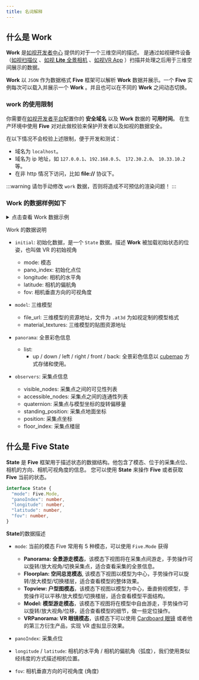 ```yaml
---
title: 名词解释
---
```


## 什么是 **Work**

**Work** 是[如视开发者中心](https://developers.realsee.com) 提供的对于一个三维空间的描述。
是通过如视硬件设备（[如视扫描仪](https://realsee.com/website/product/hardware) 、[如视 **Lite** 全景相机](https://realsee.com/website/product/lite) 、[如视VR App](https://realsee.com/website/mobile) ）扫描并处理之后用于三维空间展示的数据。

**Work** 以 `JSON` 作为数据格式 **Five** 框架可以解析 **Work** 数据并展示。一个 **Five** 实例每次可以载入并展示一个 **Work** 。并且也可以在不同的 **Work** 之间动态切换。


### work 的使用限制
你需要在[如视开发者平台](https://developers.realsee.com)配置你的 **安全域名** 以及 **Work** 数据的 **可用时间**。
在生产环境中使用 **Five** 对对此做校验来保护开发者以及如视的数据安全。

在以下情况不会校验上述限制，便于开发和测试：
- 域名为 `localhost`。
- 域名为 ip 地址，如 `127.0.0.1`、`192.168.0.5`、 `172.30.2.0`、 `10.33.10.2` 等。
- 在非 http 情况下访问，比如 **file://** 协议下。

:::warning
请勿手动修改 `work` 数据，否则将造成不可预估的渲染问题！
:::

### Work 的数据样例如下

<details>
  <summary>点击查看 Work 数据示例</summary>

```json
{
  "initial": {
    "mode": "Panorama",
    "pano_index": 6,
    "longitude": 2.6869287662553916,
    "latitude": 0,
    "fov": 95
  },
  "model": {
    "file_url": "https:\/\/vrlab-public.ljcdn.com\/release\/auto3dhd\/a62e1ebf7d013f7df117551a14af79fc\/model\/auto3d-DJaa08PIzN4JYluXQ1j2VS.at3d",
    "material_textures": [
      "https:\/\/vrlab-public.ljcdn.com\/release\/auto3dhd\/a62e1ebf7d013f7df117551a14af79fc\/materials\/texture_0.jpg",
      "https:\/\/vrlab-public.ljcdn.com\/release\/auto3dhd\/a62e1ebf7d013f7df117551a14af79fc\/materials\/texture_1.jpg",
      "https:\/\/vrlab-public.ljcdn.com\/release\/auto3dhd\/a62e1ebf7d013f7df117551a14af79fc\/materials\/texture_2.jpg",
      "https:\/\/vrlab-public.ljcdn.com\/release\/auto3dhd\/a62e1ebf7d013f7df117551a14af79fc\/materials\/texture_3.jpg",
      "https:\/\/vrlab-public.ljcdn.com\/release\/auto3dhd\/a62e1ebf7d013f7df117551a14af79fc\/materials\/texture_4.jpg",
      "https:\/\/vrlab-public.ljcdn.com\/release\/auto3dhd\/a62e1ebf7d013f7df117551a14af79fc\/materials\/texture_5.jpg",
      "https:\/\/vrlab-public.ljcdn.com\/release\/auto3dhd\/a62e1ebf7d013f7df117551a14af79fc\/materials\/texture_6.jpg",
      "https:\/\/vrlab-public.ljcdn.com\/release\/auto3dhd\/a62e1ebf7d013f7df117551a14af79fc\/materials\/texture_7.jpg",
      "https:\/\/vrlab-public.ljcdn.com\/release\/auto3dhd\/a62e1ebf7d013f7df117551a14af79fc\/materials\/texture_8.jpg",
      "https:\/\/vrlab-public.ljcdn.com\/release\/auto3dhd\/a62e1ebf7d013f7df117551a14af79fc\/materials\/texture_9.jpg"
    ]
  },
  "panorama": {
    "list": [
      {
        "up": "https:\/\/vrlab-public.ljcdn.com\/release\/auto3dhd\/a62e1ebf7d013f7df117551a14af79fc\/images\/cube_2048\/0\/2257f0f0b29d5b00ff01934ce51aaa35\/0_u.jpg",
        "down": "https:\/\/vrlab-public.ljcdn.com\/release\/auto3dhd\/a62e1ebf7d013f7df117551a14af79fc\/images\/cube_2048\/0\/2257f0f0b29d5b00ff01934ce51aaa35\/0_d.jpg",
        "left": "https:\/\/vrlab-public.ljcdn.com\/release\/auto3dhd\/a62e1ebf7d013f7df117551a14af79fc\/images\/cube_2048\/0\/2257f0f0b29d5b00ff01934ce51aaa35\/0_l.jpg",
        "right": "https:\/\/vrlab-public.ljcdn.com\/release\/auto3dhd\/a62e1ebf7d013f7df117551a14af79fc\/images\/cube_2048\/0\/2257f0f0b29d5b00ff01934ce51aaa35\/0_r.jpg",
        "front": "https:\/\/vrlab-public.ljcdn.com\/release\/auto3dhd\/a62e1ebf7d013f7df117551a14af79fc\/images\/cube_2048\/0\/2257f0f0b29d5b00ff01934ce51aaa35\/0_f.jpg",
        "back": "https:\/\/vrlab-public.ljcdn.com\/release\/auto3dhd\/a62e1ebf7d013f7df117551a14af79fc\/images\/cube_2048\/0\/2257f0f0b29d5b00ff01934ce51aaa35\/0_b.jpg"
      },
      {
        "up": "https:\/\/vrlab-public.ljcdn.com\/release\/auto3dhd\/a62e1ebf7d013f7df117551a14af79fc\/images\/cube_2048\/1\/ecb554bb1c122fa90186d176ccfecde4\/1_u.jpg",
        "down": "https:\/\/vrlab-public.ljcdn.com\/release\/auto3dhd\/a62e1ebf7d013f7df117551a14af79fc\/images\/cube_2048\/1\/ecb554bb1c122fa90186d176ccfecde4\/1_d.jpg",
        "left": "https:\/\/vrlab-public.ljcdn.com\/release\/auto3dhd\/a62e1ebf7d013f7df117551a14af79fc\/images\/cube_2048\/1\/ecb554bb1c122fa90186d176ccfecde4\/1_l.jpg",
        "right": "https:\/\/vrlab-public.ljcdn.com\/release\/auto3dhd\/a62e1ebf7d013f7df117551a14af79fc\/images\/cube_2048\/1\/ecb554bb1c122fa90186d176ccfecde4\/1_r.jpg",
        "front": "https:\/\/vrlab-public.ljcdn.com\/release\/auto3dhd\/a62e1ebf7d013f7df117551a14af79fc\/images\/cube_2048\/1\/ecb554bb1c122fa90186d176ccfecde4\/1_f.jpg",
        "back": "https:\/\/vrlab-public.ljcdn.com\/release\/auto3dhd\/a62e1ebf7d013f7df117551a14af79fc\/images\/cube_2048\/1\/ecb554bb1c122fa90186d176ccfecde4\/1_b.jpg"
      }
    ],
  },
  "observers": [
    {
      "visible_nodes": [ 1 ],
      "accessible_nodes": [ 1 ],
      "quaternion": {
        "w": 0.45076583925142194,
        "x": 0.010070951976936936,
        "y": -0.8925839597148215,
        "z": -0.0016154299986102319
      },
      "standing_position": [
        -6.956049919128418,
        -1.3924440682333898,
        1.6591600179672241
      ],
      "position": [
        -6.956049919128418,
        -0.10312400013208389,
        1.6591600179672241
      ],
      "floor_index": 0
    },
    {
      "visible_nodes": [ 0 ],
      "accessible_nodes": [ 0 ],
      "index": 1,
      "quaternion": {
        "w": -0.9884643083591809,
        "x": -0.0038900979633806664,
        "y": 0.1512670435365699,
        "z": -0.006439990839033269
      },
      "standing_position": [
        -6.176340103149414,
        -1.380554749576384,
        2.179759979248047
      ],
      "position": [
        -6.176340103149414,
        -0.10025200247764587,
        2.179759979248047
      ],
      "floor_index": 0,
    }
  ]
}
```

</details>

Work 的数据说明

- `initial`: 初始化数据，是一个 `State` 数据。描述 **Work** 被加载初始状态的位姿，也叫做 VR 的初始视角
    - mode: 模态
    - pano_index: 初始化点位
    - longitude: 相机的水平角
    - latitude: 相机的偏航角
    - fov: 相机垂直方向的可视角度

- `model`: 三维模型
    - file_url: 三维模型的资源地址，文件为 `.at3d` 为如视定制的模型格式
    - material_textures: 三维模型的贴图资源地址

- `panorama`: 全景彩色信息
    - list:
        - up / down / left / right / front / back: 全景彩色信息以 [cubemap](https://en.wikipedia.org/wiki/Cube_mapping) 方式存储和使用。

- `observers`: 采集点信息
    - visible_nodes: 采集点之间的可见性列表
    - accessible_nodes: 采集点之间的连通性列表
    - quaternion: 采集点与模型坐标的旋转偏移量
    - standing_position: 采集点地面坐标
    - position: 采集点坐标
    - floor_index: 采集点楼层

## 什么是 Five State

**State** 是 **Five** 框架用于描述状态的数据结构。他包含了模态、位于的采集点位、相机的方向、相机可视角度的信息。
您可以使用 **State** 来操作 **Five** 或者获取 **Five** 当前的状态。

```ts
interface State {
  "mode": Five.Mode,
  "panoIndex": number,
  "longitude": number,
  "latitude": number,
  "fov": number,
}
```

**State**的数据描述

- `mode`: 当前的模态
  Five 常用有 5 种模态，可以使用 `Five.Mode` 获得
    - **Panorama: 全景游走模态**，该模态下视图将在采集点间游走，手势操作可以旋转/放大视角/切换采集点，适合查看采集的全景信息。
    - **Floorplan: 空间总览模态**, 该模态下视图以模型为中心，手势操作可以旋转/放大模型/切换楼层，适合查看模型的整体效果。
    - **Topview: 户型图模态**，该模态下视图以模型为中心，垂直俯视模型，手势操作可以平移/放大模型/切换楼层，适合查看模型平面结构。
    - **Model: 模型游走模态**，该模态下视图将在模型中自由游走，手势操作可以旋转/放大视角/位移，适合查看模型的细节，做一些定位操作。
    - **VRPanorama: VR 眼镜模态**，该模态下可以使用 [Cardboard 眼镜](https://arvr.google.com/cardboard/) 或者他的第三方衍生产品，实现 VR 虚拟显示效果。

- `panoIndex`: 采集点位

- `longitude` / `latitude`: 相机的水平角 / 相机的偏航角（弧度），我们使用类似经纬度的方式描述相机位置。

- `fov`: 相机垂直方向的可视角度 (角度)


